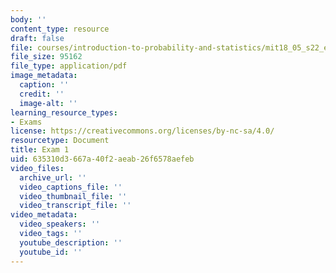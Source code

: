 ```yaml
---
body: ''
content_type: resource
draft: false
file: courses/introduction-to-probability-and-statistics/mit18_05_s22_exam01.pdf
file_size: 95162
file_type: application/pdf
image_metadata:
  caption: ''
  credit: ''
  image-alt: ''
learning_resource_types:
- Exams
license: https://creativecommons.org/licenses/by-nc-sa/4.0/
resourcetype: Document
title: Exam 1
uid: 635310d3-667a-40f2-aeab-26f6578aefeb
video_files:
  archive_url: ''
  video_captions_file: ''
  video_thumbnail_file: ''
  video_transcript_file: ''
video_metadata:
  video_speakers: ''
  video_tags: ''
  youtube_description: ''
  youtube_id: ''
---
```

